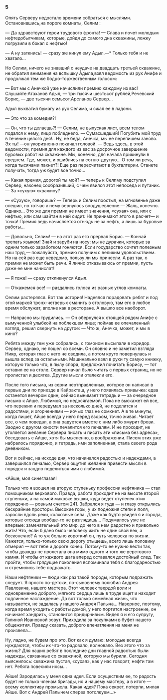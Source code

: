 ### 5

Опять Серверу недостало времени собраться с мыслями.
Остановившись,на пороге комнаты, Селим :

— Да здравствуют герои трудового фронта!
— Слава и почет молодым нефтедобытчикам, которые, дойдя до самого дна скважины, ложку погрузили в бокал с нефтью!


— А ну заткнись!
— сразу же кинул ему Адыл.—* Только тебя и не хватало...



Но Селим, ничего не знавший о неудаче на двадцать третьей скважине, не обратил внимания на вспышку Адыла,взял ведомость из рук Анифе и продолжал тем же бодро-торжественным голосом:

— Вот мы с Анечкой уже начислили премию каждому из вас!
Слушайте:Атаханов Адыл, — три тысячи шестьсот рублей,Речевский Борис, — две тысячи семьсот,Арсланов Сервер...

Адыл выхватил бумагу из рук Селима, и сжал ее в ладони.

— Это что за комедия?!

— Он, что ты делаешь?!
— Селим, не выпуская лист, всем телом подался к нему, лицо побледнело.
— Сумасшедший!
Погубить мой труд в течение целого дня!..
Ну, не беда, Анечка, мы ее перепишем заново.
Эх ты!
—он укоризненно покачал головой.
— Ведь здесь, в этой ведомости, премия для каждого из вас за досрочное завершение буровых работ на скважине.
Мы, конечно, для начала прикинули в среднем.
Где, может, и ошиблись на сотню-другую...
О том ли речь, когда тысячами пахнет?!
Еще раз пересчитают в бухгалтерии.
Станете получать, тогда уж будет все точно...

— Какая премия, дорогой ты мой?
— теперь к Селпму подступил Сервер, наконец сообразивший, с чем явился этот непоседа и путаник.
— За «сухую» скважину?

— «Сухую», говоришь?
— Теперь и Селим поостыл, на мгновенье даже опешил, но тотчас к нему вернулось воодушевление:— Жаль, конечно.
Однако...
Это же для премии не имеет значения, «сухая» она, или с нефтью, или сам шайтан в ней сидит.
Не принимают этого в расчет— и точка!
Премия ведь начисляется отнюдь не за нефть, а лишь за буровые работы...

— Довольно, Селим!
— на этот раз его прервал Борис.
— Кончай трепать языком!
Знай и заруби на носу: мы не дурачки, которые за одним только заработком гоняются.
Если государство сочтет полезным наш труд,— пожалуйста, премию получим с великим удовольствием.
Но на сей раз еще неведомо, пользу ли мы принесли.
А раз так, о премии не может быть речи.
Я лично отказываюсь от премии, пусть даже ее мне начислят!

— Я тоже!
— сразу откликнулся Адыл.

— Откажемся все!
— раздались голоса из разных углов комнаты.

Селим растерялся.
Вот так история!
Надеялся порадовать ребят и под этой маркой тронх-четверых сманить в столовую, там его в любое время обслужат, вполне как в ресторане.
А вышло все наоборот.

— Напрасно мы трудились.
— Он обернулся к стоящей рядом Анифе с вымученной улыбкой на поблекшем лице; поймав ее опечаленный взгляд, решил свернуть на другое: — Что ж, Анечка, может, и мы в кино?

Ребята между тем уже собрались, с гомоном высыпали в коридор.
Сервер, однако, не пошел со всеми.
Он словно и не заметил взгляда Нияр, которая глаз с него не сводила, а потом круто повернулась и вышла вслед за остальными.
Машинально взял в руки ту самую книжку, которую только что, в пылу спора, предложил почитать Борису, — тот оставил ее на столе.
Сервер начал было читать с первых страниц, но не пролистал и десятка.
Другие мысли отвлекли его.

После того письма, из серии неотправленных, которое он написал в первые дни по приезде в Кайракташ, у него появилась привычка: едва останется вечером один, сейчас вынимает тетрадь и — за очередное письмо к Айше.
Любимой, но недосягаемой.
Пока не выскажет ей все, что пережил и передумал за несколько дней, не поделится и радостями, и огорчениями — иочыо глаз не сомкнет.
А в те минуты, когда пишет, Айше всегда у него перед взором, точно живая.
Читает все, о чем поведал, а она радуется вместе с ним либо хмурит брови.
Заодно с другом юности печалится его печалям.
И не проходит, не утоляется желание Сервера писать и писать эти «письма без адреса», беседовать с Айше, хотя бы мысленно, в воображении.
Писем этих уже набралось порядочно, и тетрадь, ими заполненная, стала своего рода дневником.

Вот и сейчас, на исходе дня, что начинался радостью и надеждами, а завершился печалыо, Сервер ощутил желание привести мысли в порядок и заодно поделиться ими с любимой.

«Айше, моя синеглазая!

Только что я взошел на вторую ступеньку профессии нефтяника — стал помощником верхового.
Правда, работа проходит не на высоте второй ступеньки, а на самой маковке вышки, куда ведет ступенек этих порядочно — ровным счетом 241.
Забрался я туда — и глазу открылись бескрайние просторы.
Высокие горы, у их подножия степи и поля, заросли вдоль реки, колхозные села.
Даже как будто увидел я и города, которые отсюда вообще-то не разглядишь...
Подумалось уже не впервые: замечательный это мир, до чего в нем радостно и привольно жить!
Что, если б дано было человеку жить не один свой век, а бесконечно?
А то уж больно короткий он, путь человека по жизни.
Кажется, только-только свою дорогу отыщешь, всего лишь половину отмерил — вот тебе и дороге конец.
Потому-то ее нужно вести так, чтобы дважды не пролегала она мимо одного и того же верстового камня.
И чтобы от каждого шага вперед оставался достойный след.
Так пройти, чтобы грядущие поколения вспоминали тебя с благодарностью и стремились тебе подражать.

Наши нефтяники — люди как раз такой породы, которым подражать следует.
Я просто по-детски, по-сыновнему полюбил Андрея Павловича, нашего мастера.
Этот человек твердой воли и одновременно доброго, мягкого сердца лишь в труде ищет и находит подлинное наслаждение.
Да вот только семейная жизнь, что называется, не задалась у нашего Андрея Палыча...
Наверное, поэтому, когда время уходить с работы домой, у него портится настроение, он начинает хандрить, становится придирчивым.
Видел я и его супругу, Галиной Ивановной зовут.
Приходила за покупками в буфет нашего общежития.
Правду сказать, доброго впечатления на меня не произвела...

Ну, ладно, не будем про это.
Вот как я думаю: молодые всегда нуждаются, чтобы их что-то радовало, волновало.
Вез этого что за жизнь?
Для наших ребят в последние дни главной радостью были надежды, связанные со скважиной, которую мы бурили.
Сегодня выяснилось: скважина пустая, «сухая», как у нас говорят, нефти там нет.
Ребята повесили носы...

Айше!
Зародилась у меня одна идея.
Если осуществим ее, то радость будет не только членам бригады, но и нашему мастеру, а в итоге — всему коллективу промысла.
Какая идея?
Пока секрет, потерпи, милая Айше.
Вот с Андрей Палычем сперва потолкуем...»
